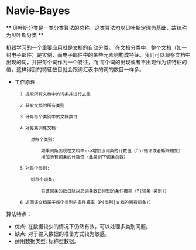 # Navie-Bayes

** 贝叶斯分类是一类分类算法的总称，这类算法均以贝叶斯定理为基础，故统称为贝叶斯分类 **
 
 机器学习的一个重要应用就是文档的自动分类。
在文档分类中，整个文档（如一封电子邮件）是实例，而电子邮件中的某些元素则构成特征。我们可以观察文档中出现的词，并把每个词作为一个特征，而
每个词的出现或者不出现作为该特征的值，这样得到的特征数目就会跟词汇表中的词的数目一样多。


+ 工作原理

        1 提取所有文档中的词条并进行去重

        2 获取文档的所有类别

        3 计算每个类别中的文档数目

        4 对每篇训练文档:

            对每个类别:
    
                如果词条出现在文档中-->增加该词条的计数值（for循环或者矩阵相加）
                增加所有词条的计数值（此类别下词条总数）
        
        5 对每个类别:

            对每个词条:
            
                将该词条的数目除以总词条数目得到的条件概率（P(词条|类别)）
        
        6 返回该文档属于每个类别的条件概率（P(类别|文档的所有词条)）


算法特点：

+ 优点: 在数据较少的情况下仍然有效，可以处理多类别问题。
+ 缺点: 对于输入数据的准备方式较为敏感。
+ 适用数据类型: 标称型数据。
